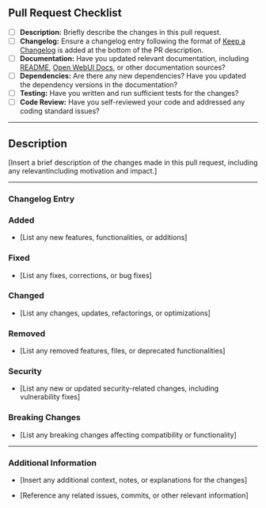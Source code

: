 ## Pull Request Checklist

- [ ] **Description:** Briefly describe the changes in this pull request.
- [ ] **Changelog:** Ensure a changelog entry following the format of [Keep a Changelog](https://keepachangelog.com/) is added at the bottom of the PR description.
- [ ] **Documentation:** Have you updated relevant documentation, including [README](https://github.com/open-webui/open-webui/blob/main/README.md), [Open WebUI Docs](https://docs.openwebui.com/), or other documentation sources?
- [ ] **Dependencies:** Are there any new dependencies? Have you updated the dependency versions in the documentation?
- [ ] **Testing:** Have you written and run sufficient tests for the changes?
- [ ] **Code Review:** Have you self-reviewed your code and addressed any coding standard issues?

---

## Description

[Insert a brief description of the changes made in this pull request, including any relevantincluding motivation and impact.]

---

### Changelog Entry

### Added

- [List any new features, functionalities, or additions]

### Fixed

- [List any fixes, corrections, or bug fixes]

### Changed

- [List any changes, updates, refactorings, or optimizations]

### Removed

- [List any removed features, files, or deprecated functionalities]

### Security

- [List any new or updated security-related changes, including vulnerability fixes]

### Breaking Changes

- [List any breaking changes affecting compatibility or functionality]

---

### Additional Information

* [Insert any additional context, notes, or explanations for the changes]

* [Reference any related issues, commits, or other relevant information]
